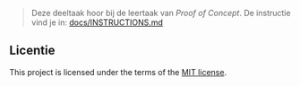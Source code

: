 > Deze deeltaak hoor bij de leertaak van _Proof of Concept_. De instructie vind je in: [docs/INSTRUCTIONS.md](docs/INSTRUCTIONS.md)



## Licentie

This project is licensed under the terms of the [MIT license](./LICENSE).
